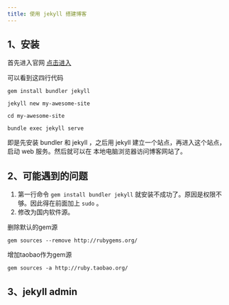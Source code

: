 ```yaml
---
title: 使用 jekyll 搭建博客
---
```


## 1、安装
首先进入官网 [点击进入](https://jekyllrb.com/)

可以看到这四行代码


```
gem install bundler jekyll

jekyll new my-awesome-site

cd my-awesome-site

bundle exec jekyll serve
```

即是先安装 bundler 和 jekyll ，之后用 jekyll 建立一个站点，再进入这个站点，启动 web 服务。然后就可以在 本地电脑浏览器访问博客网站了。

## 2、可能遇到的问题
1. 第一行命令 `gem install bundler jekyll` 就安装不成功了。原因是权限不够。因此得在前面加上 `sudo` 。
2. 修改为国内软件源。

删除默认的gem源 

`gem sources --remove http://rubygems.org/`

增加taobao作为gem源 

`gem sources -a http://ruby.taobao.org/`


## 3、jekyll admin